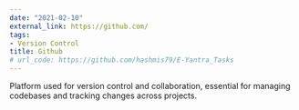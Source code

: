 ```yaml
---
date: "2021-02-10"
external_link: https://github.com/
tags:
- Version Control
title: Github
# url_code: https://github.com/hashmis79/E-Yantra_Tasks
---
```


Platform used for version control and collaboration, essential for managing codebases and tracking changes across projects.

<!-- more -->
